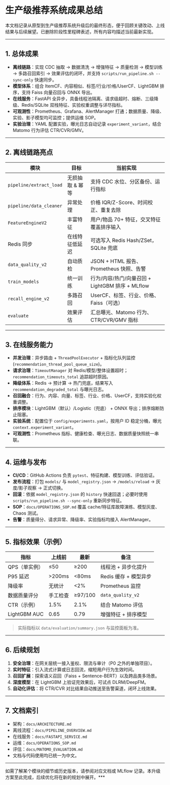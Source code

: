 # 生产级推荐系统成果总结

本文档记录从原型到生产级推荐系统升级后的最终形态，便于回顾关键改动、上线结果与后续展望。已删除阶段性里程碑表述，所有内容均描述当前最新实现。

---

## 1. 总体成果

- **离线链路**：实现 CDC 抽取 → 数据清洗 → 增强特征 → 质量检测 → 模型训练 → 多路召回索引 → 效果评估的闭环，并支持 `scripts/run_pipeline.sh --sync-only` 快速同步。
- **模型体系**：组合 ItemCF、内容相似、标签/行业/价格/UserCF、LightGBM 排序，支持 Faiss 向量召回与 ONNX 导出。
- **在线服务**：FastAPI 全异步，具备线程池隔离、请求级超时、熔断、三级降级、Redis/SQLite 双栈特征、实验权重调整与详尽指标。
- **可观测性**：Prometheus、Grafana、AlertManager 打通；数据质量、降级、实验、影子模型均可监控；提供运维 SOP。
- **实验治理**：YAML 配置实验，曝光日志自动记录 `experiment_variant`，结合 Matomo 行为评估 CTR/CVR/GMV。

---

## 2. 离线链路亮点

| 模块 | 目标 | 当前实现 |
| --- | --- | --- |
| `pipeline/extract_load` | 无损抽取 & 幂等 | 支持 CDC 水位、分区备份、运行指标 |
| `pipeline/data_cleaner` | 异常处理 | 价格 IQR/Z-Score、时间校正、重复去除 |
| `FeatureEngineV2` | 丰富特征 | 用户/物品 70+ 特征，交叉特征覆盖排序输入 |
| Redis 同步 | 在线特征低延迟 | 可选写入 Redis Hash/ZSet，SQLite 兜底 |
| `data_quality_v2` | 自动质检 | JSON + HTML 报告、Prometheus 快照、告警 |
| `train_models` | 统一训练 | 行为/内容/热门/向量召回 + LightGBM 排序 + MLflow |
| `recall_engine_v2` | 多路召回 | UserCF、标签、行业、价格、Faiss（可选） |
| `evaluate` | 效果评估 | 汇总曝光、Matomo 行为、CTR/CVR/GMV 指标 |

---

## 3. 在线服务能力

- **并发治理**：异步路由 + `ThreadPoolExecutor` + 指标化队列监控 (`recommendation_thread_pool_queue_size`)。
- **请求治理**：`TimeoutManager` 对 Redis/模型/整体设置超时；`recommendation_timeouts_total` 追踪超时原因。
- **降级体系**：Redis → 预计算 → 热门兜底，结果写入 `recommendation_degraded_total` 与曝光日志。
- **召回融合**：行为、内容、向量、标签、行业、价格、UserCF，支持实验化权重调整。
- **排序模块**：LightGBM（默认）/Logistic（兜底） + ONNX 导出；排序熔断防止阻塞。
- **实验系统**：配置位于 `config/experiments.yaml`，按用户 ID 稳定分桶，曝光 `context.experiment_variant`。
- **可观测性**：Prometheus 指标、健康检查、曝光日志、数据质量快照统一串联。

---

## 4. 运维与发布

- **CI/CD**：GitHub Actions 负责 `pytest`、特征构建、模型训练、评估验证。
- **发布流程**：打包 `models/` 与 `model_registry.json` → `/models/reload` → 灰度/影子观察 → 正式切换。
- **回滚**：依据 `model_registry.json` 的 `history` 快速回退；必要时使用 `scripts/run_pipeline.sh --sync-only` 重新同步特征。
- **SOP**：`docs/OPERATIONS_SOP.md` 覆盖 cache/特征库故障演练、模型灰度、Chaos 测试。
- **告警**：质量得分、请求异常、降级率、实验指标均接入 AlertManager。

---

## 5. 指标效果（示例）

| 指标 | 上线前 | 最新 | 备注 |
| --- | --- | --- | --- |
| QPS（单实例） | ≤50 | ≥200 | 线程池 + 异步化提升 |
| P95 延迟 | >200ms | <80ms | Redis 缓存 + 模型异步 |
| 降级率 | 无统计 | <2% | Prometheus 监控 |
| 数据质量评分 | 手工检查 | ≥97/100 | `data_quality_v2` |
| CTR（示例） | 1.5% | 2.1% | 结合 Matomo 评估 |
| LightGBM AUC | 0.65 | 0.79 | 增强特征 + 排序模型 |

> 实际指标以 `data/evaluation/summary.json` 与监控面板为准。

---

## 6. 后续规划

1. **安全治理**：在网关层统一接入鉴权、限流与审计（P0 之外的单独项目）。
2. **实时特征**：引入流式计算或日志回流，缩短用户行为生效时间。
3. **召回扩展**：探索语义召回（Faiss + Sentence-BERT）以及跨品类多场景。
4. **深度模型**：在 LightGBM 上验证完效果后，可试点 DLRM/DeepFM。
5. **自动化评估**：将 CTR/CVR 对比结果自动推送至告警渠道，闭环上线效果。

---

## 7. 文档索引

- 架构：`docs/ARCHITECTURE.md`
- 离线流程：`docs/PIPELINE_OVERVIEW.md`
- 在线服务：`docs/FASTAPI_SERVICE.md`
- 运维：`docs/OPERATIONS_SOP.md`
- 评估：`docs/MATOMO_EVALUATION.md`
- 文档与代码使用均已统一为中文。

---

如需了解某个模块的细节或历史版本，请参阅对应文档或 MLflow 记录。本升级方案至此完成，后续优化将在新的规划中展开。***
